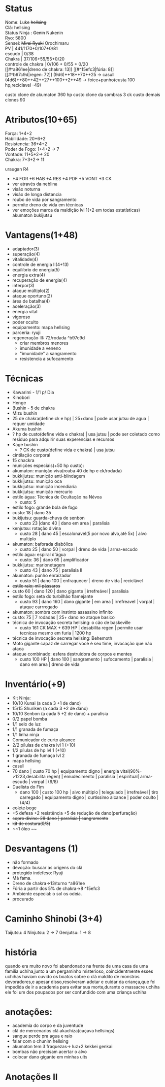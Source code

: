 # Status
Nome: Luke ~~hellsing~~  
Clã: hellsing  
Status Ninja : ~~Genin~~ Nukenin  
Ryo: 5800  
Sensei: ~~Mirai Ryuki~~ Orochimaru  
PV | 441/1170+0/107+0/81  
escudo | 0/38  
Chakra | 37/106+55/55+0/20  
controle de chakra | 0/106 + 0/55 + 0/20  
[[#^a861ee|dreno de chakra: 13]]
[[#^15efc3|fúria: 8]]  
[[#^b97c9d|regen: 72]]
(9d6)++18++70++25 -> casull
(4d6)++80++42++27++100++2++49 -> foice+punho(custa 100 hp,reciclavel -49)

custo clone de akumaton 360 hp
custo clone da sombras 3 ck
custo demais clones 90

# Atributos(10+65)
Força: 1+4+2  
Habilidade: 20+6+2  
Resistencia:  36+4+2  
Poder de Fogo:  1+4+2 -> 7  
Vontade: 11+5+2-> 20  
Chakra: 7+3+2-> 11  

uraugan R4
 - +4 FOR +6 HAB +4 RES +4 PDF +5 VONT +3 CK
 - ver através da neblina
 - visão noturna
 - visão de longa distancia
 - roubo de vida por sangramento
 - permite dreno de vida em técnicas
 - ver emoções
marca da maldição lvl 1(+2 em todas estatísticas)
akumaton
bukijutsu

# Vantagens(1+48)
- adaptador(3)
- superação(4)
- vitalidade(4)
- controle de energia II(4+13)
- equilíbrio de energia(5)
- energia extra(4)
- recuperação de energia(4)
- interpor(3)
- ataque múltiplo(2)
- ataque oportuno(2)
- área de batalha(4)
- aceleração(3)
- energia vital
- vigoroso
- poder oculto
- equipamento: mapa hellsing
- parceria: ryuji
- regeneração III: 72/rodada ^b97c9d
  - criar membros menores
  - imunidade a veneno
  - "imunidade" a sangramento
  - resistencia a sufocamento

# Técnicas
- Kawarimi - 1/1 p/ Dia
- Kinobori
- Henge
- Bushin - 5 de chakra
- Mizu bushin
 - 25 de chakra(define ck e hp) | 25+dano | pode usar jutsu de agua | requer umidade
- Akuma bushin
 - ? hp de custo(define vida e chakra)  | usa jutsu  | pode ser coletado como resíduo para adquirir suas experencias e recursos
- Kage bushin
  - ? CK de custo(define vida e chakra)  | usa jutsu
- cintilação corporal 
 - 15 chackra
- munições especiais(+50 hp custo):
 - akumaton: munição viva(rouba 40 de hp e ck/rodada)
 - bukkijutsu: munição anti-blindagem
 - bukkijutsu: munição oca
 - bukkijutsu: munição incendiaria
 - bukkijutsu: munição mercurio
- estilo água: Técnica de Ocultação na Névoa
  - custo: 5 
- estilo fogo: grande bola de fogo
 - custo: 18 | dano 35
- bukijutsu: guarda-chuva de senbon
  - custo 23  |dano 40 | dano em area | paralisia
- kenjutsu: rotação divina
  - custo 28 | dano 45 | escalonavel(5 por novo alvo,até 5x) | alvo multiplo
- akumaton: baforada diabólica
  - custo 25 | dano 50 | vorpal | dreno de vida | arma-escudo
- estilo água: espiral d'água
  - custo: 36 | dano 65 | amplificador 
- bukkijutsu: marionetagem
  - custo 43 | dano 75 | paralisia II 
- akumaton: punho enraizador
  - custo 51 | dano 100 | enfraquecer | dreno de vida | reciclável
- ~~estilo raio: mil pássaros~~
 - custo 60 | dano 120 | dano gigante | irrefreável | paralisia
- estilo fogo: seta do turbilhão flamejante
  - custo 93 | dano  160 | dano gigante | em area | irrefreavel | vorpal | ataque carrregado
- akumaton: sombra com instinto assassino infinito
 - custo: 75 | 7 rodadas | 25+ dano no ataque basico
- técnica de invocação secreta hellsing: o cão de baskeville
  - custo 161 CK MAX + 639 HP | desabilita regen | permite usar tecnicas mesmo em furia | 1200 hp
- técnica de invocação secreta hellsing: Behemoth
 - Moto gigante capaz de carregar você é seu time, invocação que não ataca
- ataque combinado: esfera destruidora de corpos e mentes
  - custo 100 HP | dano 100 | sangramento | sufocamento | paralisia | dano em area | dreno de vida 

# Inventário(+9)
- Kit Ninja:
 - 10/10 Kunai (a cada 3 +1 de dano)
 - 15/15 Shuriken (a cada 3 +2 de dano)
 - 10/10 Senbon (a cada 5 +2 de dano) + paralisia
 - 0/2 papel bomba
 - 1/1 selo de luz
 - 1/1 granada de fumaça
 - 1/1 linha ninja
 - Comunicador de curto alcance
 - 2/2 pílulas de chakra lvl 1 (+10)
 - 1/2 pílulas de hp lvl 1 (+10)
- 1 granada de fumaça lvl 2
- mapa hellsing
- casull
 - 70 dano | custo 70 hp | equipamento digno | energia vital(90%->1223,desabilita regen) | emudecimento | paralisia | espiritual| arma-escudo | vorpal | (6/8)
- Duelista do Fim
  - dano 100 | custo 100 hp | alvo múltiplo | teleguiado | irrefreável | tiro carregado | equipamento digno | curtíssimo alcance | poder oculto | (4/4)
- ~~colete bege~~
 - +5 defesa +2 resistência +5 de redução de dano(perfuração)
- ~~sopro divino: 28 dano | paralisia | sangramento~~
- ~~kit de costura(0/3)~~
- ~~1 óleo ~~


# Desvantagens (1)
- não formado
- devoção: buscar as origens do clã
- protegido indefeso: Ryuji
- Má fama.
- Dreno de chakra->13/turno ^a861ee
- Fúria a partir dos 5% de chakra->8 ^15efc3
- Ambiente especial: o sol os odeia.
- procurado


# Caminho Shinobi (3+4)
Taijutsu: 4
Ninjutsu: 2 -> 7
Genjutsu: 1 -> 8

# história
quando era muito novo foi abandonado na frente de uma casa de uma familia uchiha,junto a um pergaminho misterioso, coincidentmente esses uchihas haviam ouvido os boatos sobre o clã maldito de monstros devoradores,e apesar disso,resolveram adotar e cuidar da criança,que foi impedida de ir a academia para evitar sua morte,durante o massacre uchiha ele foi um dos poupados por ser confundido com uma criança uchiha

# anotações:
- academia do corpo e da juventude
- clã de mercenarios clã akachiza(caçava hellsings)
- sangue perde pra agua e raio
- falar com o chunim hellsing
- akumaton tem 3 fraquezas-> luz+2 kekkei genkai
- bombas não precisam acertar o alvo
- colocar dano gigante em minhas ults

# Anotações II
